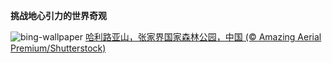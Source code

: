 
**挑战地心引力的世界奇观**

![bing-wallpaper](https://www.bing.com/th?id=OHR.AvatarMountain_ZH-CN3268610045_1920x1080.jpg)
[哈利路亚山，张家界国家森林公园，中国 (© Amazing Aerial Premium/Shutterstock)](https://www.bing.com/search?q=%E5%BC%A0%E5%AE%B6%E7%95%8C%E5%9B%BD%E5%AE%B6%E6%A3%AE%E6%9E%97%E5%85%AC%E5%9B%AD&amp;form=hpcapt&amp;mkt=zh-cn)
  